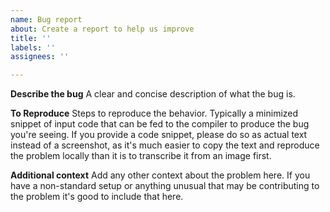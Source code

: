 ```yaml
---
name: Bug report
about: Create a report to help us improve
title: ''
labels: ''
assignees: ''

---
```


**Describe the bug**
A clear and concise description of what the bug is.

**To Reproduce**
Steps to reproduce the behavior. Typically a minimized snippet of input code that can be fed to the compiler to produce the bug you're seeing. If you provide a code snippet, please do so as actual text instead of a screenshot, as it's much easier to copy the text and reproduce the problem locally than it is to transcribe it from an image first.

**Additional context**
Add any other context about the problem here. If you have a non-standard setup or anything unusual that may be contributing to the problem it's good to include that here.

